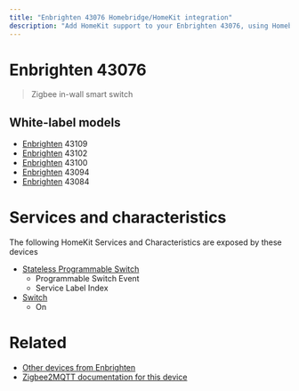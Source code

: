 ```yaml
---
title: "Enbrighten 43076 Homebridge/HomeKit integration"
description: "Add HomeKit support to your Enbrighten 43076, using Homebridge, Zigbee2MQTT and homebridge-z2m."
---
```

<!---
This file has been GENERATED using src/docgen/docgen.ts
DO NOT EDIT THIS FILE MANUALLY!
-->
# Enbrighten 43076
> Zigbee in-wall smart switch


## White-label models
* [Enbrighten](../index.md#enbrighten) 43109
* [Enbrighten](../index.md#enbrighten) 43102
* [Enbrighten](../index.md#enbrighten) 43100
* [Enbrighten](../index.md#enbrighten) 43094
* [Enbrighten](../index.md#enbrighten) 43084

# Services and characteristics
The following HomeKit Services and Characteristics are exposed by
these devices

* [Stateless Programmable Switch](../../action.md)
  * Programmable Switch Event
  * Service Label Index
* [Switch](../../switch.md)
  * On


# Related
* [Other devices from Enbrighten](../index.md#enbrighten)
* [Zigbee2MQTT documentation for this device](https://www.zigbee2mqtt.io/devices/43076.html)